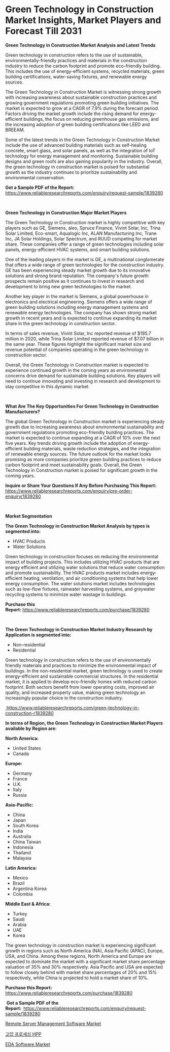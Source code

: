 <p><h1>Green Technology in Construction Market Insights, Market Players and Forecast Till 2031</h1></p><p><strong>Green Technology in Construction Market Analysis and Latest Trends</strong></p>
<p><p>Green technology in construction refers to the use of sustainable, environmentally-friendly practices and materials in the construction industry to reduce the carbon footprint and promote eco-friendly building. This includes the use of energy-efficient systems, recycled materials, green building certifications, water-saving fixtures, and renewable energy sources.</p><p>The Green Technology in Construction Market is witnessing strong growth with increasing awareness about sustainable construction practices and growing government regulations promoting green building initiatives. The market is expected to grow at a CAGR of 7.9% during the forecast period. Factors driving the market growth include the rising demand for energy-efficient buildings, the focus on reducing greenhouse gas emissions, and the increasing adoption of green building certifications like LEED and BREEAM.</p><p>Some of the latest trends in the Green Technology in Construction Market include the use of advanced building materials such as self-healing concrete, smart glass, and solar panels, as well as the integration of IoT technology for energy management and monitoring. Sustainable building designs and green roofs are also gaining popularity in the industry. Overall, the green technology in construction market is poised for substantial growth as the industry continues to prioritize sustainability and environmental conservation.</p></p>
<p><strong>Get a Sample PDF of the Report:&nbsp;</strong> <a href="https://www.reliableresearchreports.com/enquiry/request-sample/1839280">https://www.reliableresearchreports.com/enquiry/request-sample/1839280</a></p>
<p>&nbsp;</p>
<p><strong>Green Technology in Construction Major Market Players</strong></p>
<p><p>The Green Technology in Construction market is highly competitive with key players such as GE, Siemens, aleo, Spruce Finance, Vivint Solar, Inc, Trina Solar Limited, Eco-smart, Aqualogic Inc, ALAN Manufacturing Inc, Trane Inc, JA Solar Holdings, Solar Spectrum, and RUUD competing for market share. These companies offer a range of green technologies including solar panels, energy-efficient HVAC systems, and smart building solutions.</p><p>One of the leading players in the market is GE, a multinational conglomerate that offers a wide range of green technologies for the construction industry. GE has been experiencing steady market growth due to its innovative solutions and strong brand reputation. The company's future growth prospects remain positive as it continues to invest in research and development to bring new green technologies to the market.</p><p>Another key player in the market is Siemens, a global powerhouse in electronics and electrical engineering. Siemens offers a wide range of green building solutions including energy management systems and renewable energy technologies. The company has shown strong market growth in recent years and is expected to continue expanding its market share in the green technology in construction sector.</p><p>In terms of sales revenue, Vivint Solar, Inc reported revenue of $195.7 million in 2020, while Trina Solar Limited reported revenue of $7.07 billion in the same year. These figures highlight the significant market size and revenue potential of companies operating in the green technology in construction sector.</p><p>Overall, the Green Technology in Construction market is expected to experience continued growth in the coming years as environmental concerns drive demand for sustainable building solutions. Key players will need to continue innovating and investing in research and development to stay competitive in this dynamic market.</p></p>
<p>&nbsp;</p>
<p><strong>What Are The Key Opportunities For Green Technology in Construction Manufacturers?</strong></p>
<p><p>The global Green Technology in Construction market is experiencing steady growth due to increasing awareness about environmental sustainability and government regulations promoting eco-friendly building practices. The market is expected to continue expanding at a CAGR of 10% over the next five years. Key trends driving growth include the adoption of energy-efficient building materials, waste reduction strategies, and the integration of renewable energy sources. The future outlook for the market looks promising as more companies prioritize green building practices to reduce carbon footprint and meet sustainability goals. Overall, the Green Technology in Construction market is poised for significant growth in the coming years.</p></p>
<p><strong>Inquire or Share Your Questions If Any Before Purchasing This Report:</strong> <a href="https://www.reliableresearchreports.com/enquiry/pre-order-enquiry/1839280">https://www.reliableresearchreports.com/enquiry/pre-order-enquiry/1839280</a></p>
<p>&nbsp;</p>
<p><strong>Market Segmentation</strong></p>
<p><strong>The Green Technology in Construction Market Analysis by types is segmented into:</strong></p>
<p><ul><li>HVAC Products</li><li>Water Solutions</li></ul></p>
<p><p>Green technology in construction focuses on reducing the environmental impact of building projects. This includes utilizing HVAC products that are energy efficient and utilizing water solutions that reduce water consumption and promote sustainability. The HVAC products market includes energy-efficient heating, ventilation, and air conditioning systems that help lower energy consumption. The water solutions market includes technologies such as low-flow fixtures, rainwater harvesting systems, and greywater recycling systems to minimize water wastage in buildings.</p></p>
<p><strong>Purchase this Report:&nbsp;</strong><a href="https://www.reliableresearchreports.com/purchase/1839280">https://www.reliableresearchreports.com/purchase/1839280</a></p>
<p>&nbsp;</p>
<p><strong>The Green Technology in Construction Market Industry Research by Application is segmented into:</strong></p>
<p><ul><li>Non-residential</li><li>Residential</li></ul></p>
<p><p>Green technology in construction refers to the use of environmentally friendly materials and practices to minimize the environmental impact of buildings. In the non-residential market, green technology is used to create energy-efficient and sustainable commercial structures. In the residential market, it is applied to develop eco-friendly homes with reduced carbon footprint. Both sectors benefit from lower operating costs, improved air quality, and increased property value, making green technology an increasingly popular choice in the construction industry.</p></p>
<p><a href="https://www.reliableresearchreports.com/green-technology-in-construction-r1839280">&nbsp;https://www.reliableresearchreports.com/green-technology-in-construction-r1839280</a></p>
<p><strong>In terms of Region, the Green Technology in Construction Market Players available by Region are:</strong></p>
<p>
    <p> <strong> North America: </strong>
        <ul>
            <li>United States</li>
            <li>Canada</li>
        </ul>
        </p> 
    <p> <strong> Europe: </strong>
        <ul>
            <li>Germany</li>
            <li>France</li>
            <li>U.K.</li>
            <li>Italy</li>
            <li>Russia</li>
        </ul>
        </p> 
    <p> <strong> Asia-Pacific: </strong>
        <ul>
            <li>China</li>
            <li>Japan</li>
            <li>South Korea</li>
            <li>India</li>
            <li>Australia</li>
            <li>China Taiwan</li>
            <li>Indonesia</li>
            <li>Thailand</li>
            <li>Malaysia</li>
        </ul>
        </p> 
    <p> <strong> Latin America: </strong>
        <ul>
            <li>Mexico</li>
            <li>Brazil</li>
            <li>Argentina Korea</li>
            <li>Colombia</li>
        </ul>
        </p> 
    <p> <strong> Middle East & Africa: </strong>
        <ul>
            <li>Turkey</li>
            <li>Saudi</li>
            <li>Arabia</li>
            <li>UAE</li>
            <li>Korea</li>
        </ul>
    </p>
    </p>
<p><p>The green technology in construction market is experiencing significant growth in regions such as North America (NA), Asia Pacific (APAC), Europe, USA, and China. Among these regions, North America and Europe are expected to dominate the market with a significant market share percentage valuation of 35% and 30% respectively. Asia Pacific and USA are expected to follow closely behind with market share percentages of 20% and 15% respectively, while China is projected to hold a market share of 10%.</p></p>
<p><strong>Purchase this Report: </strong><a href="https://www.reliableresearchreports.com/purchase/1839280">https://www.reliableresearchreports.com/purchase/1839280</a></p>
<p>&nbsp;<strong>Get a Sample PDF of the Report:&nbsp;&nbsp;</strong><a href="https://www.reliableresearchreports.com/enquiry/request-sample/1839280">https://www.reliableresearchreports.com/enquiry/request-sample/1839280</a></p>
<p><strong></strong></p>
<p><p><a href="https://github.com/gracielawharr/Market-Research-Report-List-1/blob/main/remote-server-management-software-market.md">Remote Server Management Software Market</a></p><p><a href="https://medium.com/@lilmama456456/%EA%B3%A0%EC%95%95%EC%B2%98%EB%A6%AC-hpp-%EC%8B%9C%EC%9E%A5-%EB%B6%84%EC%84%9D-%EA%B8%80%EB%A1%9C%EB%B2%8C-%EC%82%B0%EC%97%85-%EC%A0%84%EB%A7%9D-%EB%B0%8F-%EC%98%88%EC%B8%A1-2024%EB%85%84%EB%B6%80%ED%84%B0-2031%EB%85%84-59904b1b9780">고압 프로세싱 HPP</a></p><p><a href="https://github.com/JennyferFeil2023/Market-Research-Report-List-1/blob/main/eda-software-market.md">EDA Software Market</a></p></p>